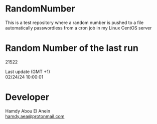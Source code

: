 # RandomNumber    
This is a test repository where a random number is pushed to a file automatically passwordless from a cron job in my Linux CentOS server    
# Random Number of the last run   
21522
      
Last update (GMT +1)    
02/24/24 10:00:01
# Developer    
Hamdy Abou El Anein   
hamdy.aea@protonmail.com

